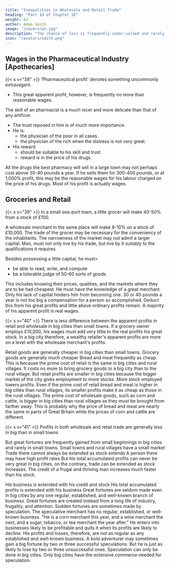 ```yaml
---
title: "Inequalities in Wholesale and Retail Trade"
heading: "Part 1d of Chapter 10"
weight: 62
author: Adam Smith
image: "/covers/wn.jpg"
description: "The chance of loss is frequently under-valued and rarely valued more than it is worth"
icon: "/avatars/smith.png"
---
```


<!-- # heading=  "Chapter 10, Part 1d=  Profit and wage inequality in different Occupations and Businesses" -->


## Wages in the Pharmaceutical Industry [Apothecaries]

{{< s v="38" >}} 'Pharmaceutical profit' denotes something uncommonly extravagant.
- This great apparent profit, however, is frequently no more than reasonable wages.

The skill of an pharmacist is a much nicer and more delicate than that of any artificer.
- The trust reposed in him is of much more importance.
- He is:
  - the physician of the poor in all cases.
  - the physician of the rich when the distress is not very great.
- His reward
  - should be suitable to his skill and trust.
  - reward is in the price of his drugs.

All the drugs the best pharmacy will sell in a large town may not perhaps cost above 30-40 pounds a year.
If he sells them for 300-400 pounds, or at 1,000% profit, this may be the reasonable wages for his labour charged on the price of his drugs.
Most of his profit is actually wages.



## Groceries and Retail

{{< s v="39" >}} In a small sea-port town, a little grocer will make 40-50% from a stock of £100.

A wholesale merchant in the same place will make 8-10% on a stock of £10,000.
The trade of the grocer may be necessary for the conveniency of the inhabitants.
The narrowness of the market may not admit a larger capital.
Man, must not only live by his trade, but live by it suitably to the qualifications it requires.

Besides possessing a little capital, he must= 
- be able to read, write, and compute
- be a tolerable judge of 50-60 sorts of goods

This includes knowing their prices, qualities, and the markets where they are to be had cheapest.
He must have the knowledge of a great merchant.
Only his lack of capital hinders him from becoming one.
30 or 40 pounds a year is not too big a compensation for a person so accomplished.
Deduct this from his great profits and little above ordinary profits remain.
A majority of his apparent profit is real wages.


{{< s v="40" >}} There is less difference between the apparent profits in retail and wholesale in big cities than small towns.
If a grocery owner employs £10,000, his wages must add very little to the real profits his great stock.
In a big city therefore, a wealthy retailer's apparent profits are more on a level with the wholesale merchant's profits.

Retail goods are generally cheaper in big cities than small towns.
Grocery goods are generally much cheaper
Bread and meat frequently as cheap.
This is because the prime cost of retail is the same in big cities and rural villages.
It costs no more to bring grocery goods to a big city than to the rural village.
But retail profits are smaller in big cities because the bigger market of the city gives employment to more stocks.
More stock employed lowers profits.
Even if the prime cost of retail bread and meat is higher in big cities than rural villages, its smaller profits make it as cheap as those in the rural villages.
The prime cost of wholesale goods, such as corn and cattle, is bigger in big cities than rural villages as they must be brought from farther away.
This is probably why the price of bread and meat are nearly the same in parts of Great Britain while the prices of corn and cattle are different.


{{< s v="41" >}} Profits in both wholesale and retail trade are generally less in big than in small towns

But great fortunes are frequently gained from small beginnings in big cities and rarely in small towns.
Small towns and rural villages have a small market
Trade there cannot always be extended as stock extends
A person there may have high profit rates
But his total accumulated profits can never be very great
In big cities, on the contrary, trade can be extended as stock increases.
The credit of a frugal and thriving man increases much faster than his stock.

His business is extended with his credit and stock
His total accumulated profits is extended with his business
Great fortunes are seldom made even in big cities by any one regular, established, and well-known branch of business.
Great fortunes are created instead from a long life of industry, frugality, and attention.
Sudden fortunes are sometimes made by speculation.
The speculative merchant has no regular, established, or well-known business.
"He is a corn merchant this year, and a wine merchant the next, and a sugar, tobacco, or tea merchant the year after."
He enters into businesses likely to be profitable and quits it when its profits are likely to decline.
His profits and losses, therefore, are not as regular as any established and well-known business.
A bold adventurer may sometimes gain a big fortune by two or three successful speculations.
But he is just as likely to lose by two or three unsuccessful ones.
Speculation can only be done in big cities.
Only big cities have the extensive commerce needed for speculation.

